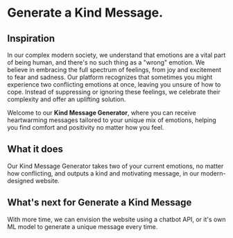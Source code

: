 # Generate a Kind Message.
## Inspiration
In our complex modern society, we understand that emotions are a vital part of being human, and there's no such thing as a "wrong" emotion. We believe in embracing the full spectrum of feelings, from joy and excitement to fear and sadness. Our platform recognizes that sometimes you might experience two conflicting emotions at once, leaving you unsure of how to cope. Instead of suppressing or ignoring these feelings, we celebrate their complexity and offer an uplifting solution.

Welcome to our **Kind Message Generator**, where you can receive heartwarming messages tailored to your unique mix of emotions, helping you find comfort and positivity no matter how you feel. 

## What it does
Our Kind Message Generator takes two of your current emotions, no matter how conflicting, and outputs a kind and motivating message, in our modern-designed website.

## What's next for Generate a Kind Message
With more time, we can envision the website using a chatbot API, or it's own ML model to generate a unique message every time.